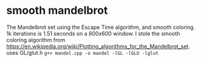 # smooth mandelbrot
The Mandelbrot set using the Escape Time algorithm, and smooth coloring. 1k iterations is 1.51 seconds on a 800x600 window.
I stole the smooth coloring algorithm from https://en.wikipedia.org/wiki/Plotting_algorithms_for_the_Mandelbrot_set.
uses GL/glut.h
`g++ mandel.cpp -o mandel -lGL -lGLU -lglut`
